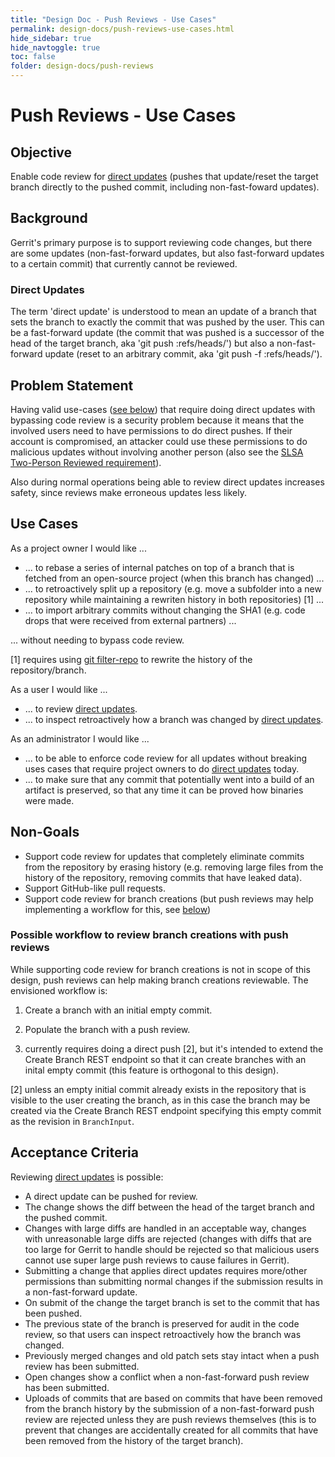 ```yaml
---
title: "Design Doc - Push Reviews - Use Cases"
permalink: design-docs/push-reviews-use-cases.html
hide_sidebar: true
hide_navtoggle: true
toc: false
folder: design-docs/push-reviews
---
```


# Push Reviews - Use Cases

## <a id="objective">Objective

Enable code review for [direct updates](#direct-updates) (pushes that
update/reset the target branch directly to the pushed commit, including
non-fast-foward updates).

## <a id="background">Background

Gerrit's primary purpose is to support reviewing code changes, but there are
some updates (non-fast-forward updates, but also fast-forward updates to a
certain commit) that currently cannot be reviewed.

### <a id="direct-updates">Direct Updates

The term 'direct update' is understood to mean an update of a branch that sets
the branch to exactly the commit that was pushed by the user. This can be a
fast-forward update (the commit that was pushed is a successor of the head of
the target branch, aka 'git push <SHA1>:refs/heads/<branch>') but also a
non-fast-forward update (reset to an arbitrary commit, aka 'git push -f
<SHA1>:refs/heads/<branch>').

## <a id="problem-statement">Problem Statement

Having valid use-cases ([see below](#use-cases)) that require doing direct
updates with bypassing code review is a security problem because it means that
the involved users need to have permissions to do direct pushes. If their
account is compromised, an attacker could use these permissions to do malicious
updates without involving another person (also see the
[SLSA](https://slsa.dev/spec/v0.1/levels#what-is-slsa) [Two-Person Reviewed
requirement](https://slsa.dev/spec/v0.1/requirements#two-person-reviewed)).

Also during normal operations being able to review direct updates increases
safety, since reviews make erroneous updates less likely.

## <a id="use-cases">Use Cases

As a project owner I would like ...

* ... to rebase a series of internal patches on top of a branch that is
  fetched from an open-source project (when this branch has changed) ...
* ... to retroactively split up a repository (e.g. move a subfolder into a new
  repository while maintaining a rewriten history in both repositories) [1] ...
* ... to import arbitrary commits without changing the SHA1 (e.g. code drops
  that were received from external partners) ...

... without needing to bypass code review.

[1] requires using [git filter-repo](https://github.com/newren/git-filter-repo/)
to rewrite the history of the repository/branch.

As a user I would like ...

* ... to review [direct updates](#direct-updates).
* ... to inspect retroactively how a branch was changed by [direct
  updates](#direct-updates).

As an administrator I would like ...

* ... to be able to enforce code review for all updates without breaking uses
  cases that require project owners to do [direct updates](#direct-updates)
  today.
* ... to make sure that any commit that potentially went into a build of an
  artifact is preserved, so that any time it can be proved how binaries were
  made.

## <a id="non-goals">Non-Goals

* Support code review for updates that completely eliminate commits from the
  repository by erasing history (e.g. removing large files from the history of
  the repository, removing commits that have leaked data).
* Support GitHub-like pull requests.
* Support code review for branch creations (but push reviews may help
  implementing a workflow for this, see [below](how-to-review-branch-creations))

### <a id="how-to-review-branch-creation">Possible workflow to review branch creations with push reviews

While supporting code review for branch creations is not in scope of this
design, push reviews can help making branch creations reviewable. The envisioned
workflow is:

1. Create a branch with an initial empty commit.
2. Populate the branch with a push review.

1. currently requires doing a direct push [2], but it's intended to extend the
Create Branch REST endpoint so that it can create branches with an inital empty
commit (this feature is orthogonal to this design).

[2] unless an empty initial commit already exists in the repository that is
visible to the user creating the branch, as in this case the branch may be
created via the Create Branch REST endpoint specifying this empty commit as
the revision in `BranchInput`.

## <a id="acceptance-criteria">Acceptance Criteria

Reviewing [direct updates](#direct-updates) is possible:

* A direct update can be pushed for review.
* The change shows the diff between the head of the target branch and the pushed
  commit.
* Changes with large diffs are handled in an acceptable way, changes with
  unreasonable large diffs are rejected (changes with diffs that are too large
  for Gerrit to handle should be rejected so that malicious users cannot use
  super large push reviews to cause failures in Gerrit).
* Submitting a change that applies direct updates requires more/other
  permissions than submitting normal changes if the submission results in a
  non-fast-forward update.
* On submit of the change the target branch is set to the commit that has been
  pushed.
* The previous state of the branch is preserved for audit in the code review, so
  that users can inspect retroactively how the branch was changed.
* Previously merged changes and old patch sets stay intact when a push review
  has been submitted.
* Open changes show a conflict when a non-fast-forward push review has been
  submitted.
* Uploads of commits that are based on commits that have been removed from the
  branch history by the submission of a non-fast-forward push review are
  rejected unless they are push reviews themselves (this is to prevent that
  changes are accidentally created for all commits that have been removed from
  the history of the target branch).


